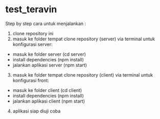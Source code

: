 # test_teravin

Step by step cara untuk menjalankan : 
1. clone repository ini
2. masuk ke folder tempat clone repository (server) via terminal untuk konfigurasi server:
  - masuk ke folder server (cd server)
  - install dependencies (npm install)
  - jalankan aplikasi server (npm start)
3. masuk ke folder tempat clone repository (client) via terminal untuk konfigurasi front:
  - masuk ke folder client (cd client)
  - install dependencies (npm install)
  - jalankan aplikasi client (npm start)
4. aplikasi siap diuji coba
